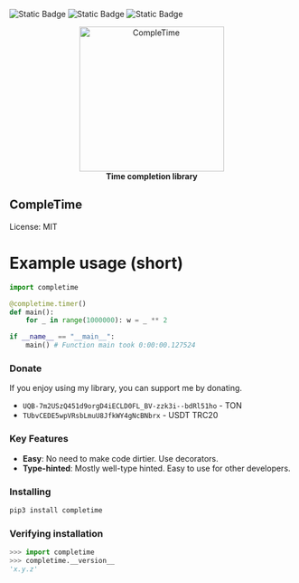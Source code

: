 ![Static Badge](https://img.shields.io/badge/Python->=3.6-3776AB?style=for-the-badge&logo=Python&logoColor=white) ![Static Badge](https://img.shields.io/badge/MyPy-Checked-3776AB?style=for-the-badge&logo=Python&logoColor=white) ![Static Badge](https://img.shields.io/badge/PyTest-Added-3776AB?style=for-the-badge&logo=Python&logoColor=white)

<p align="center">
    <a href="https://github.com/treizd/CompleTime">
        <img src="https://github.com/treizd/assets/blob/main/completime.png?raw=true" alt="CompleTime" width="256">
    </a>
    <br>
    <b>Time completion library</b>
</p>

## CompleTime
License: MIT


# Example usage (short)
``` python
import completime

@completime.timer()
def main():
    for _ in range(1000000): w = _ ** 2

if __name__ == "__main__":
    main() # Function main took 0:00:00.127524
```

### Donate
If you enjoy using my library, you can support me by donating.

- `UQB-7m2USzQ451d9orgD4iECLD0FL_BV-zzk3i--bdRl51ho` - TON
- `TUbvCEDE5wpVRsbLmuU8JfkWY4gNcBNbrx` - USDT TRC20

### Key Features
- **Easy**: No need to make code dirtier. Use decorators.
- **Type-hinted**: Mostly well-type hinted. Easy to use for other developers.

### Installing
``` bash
pip3 install completime
```

### Verifying installation
``` python shell
>>> import completime
>>> completime.__version__
'x.y.z'
```